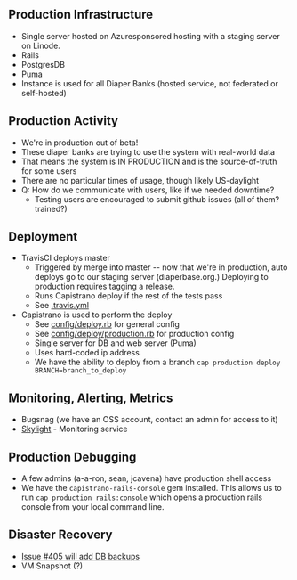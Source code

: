 ## Production Infrastructure

* Single server hosted on Azuresponsored hosting with a staging server on Linode.
* Rails
* PostgresDB
* Puma
* Instance is used for all Diaper Banks (hosted service, not federated or self-hosted)

## Production Activity

* We're in production out of beta!
* These diaper banks are trying to use the system with real-world data
* That means the system is IN PRODUCTION and is the source-of-truth for some users
* There are no particular times of usage, though likely US-daylight
* Q: How do we communicate with users, like if we needed downtime?
  * Testing users are encouraged to submit github issues (all of them? trained?)

## Deployment

* TravisCI deploys master
  * Triggered by merge into master -- now that we're in production, auto deploys go to our staging server (diaperbase.org.) Deploying to production requires tagging a release.
  * Runs Capistrano deploy if the rest of the tests pass
  * See [.travis.yml](https://github.com/rubyforgood/diaper/blob/master/.travis.yml)
* Capistrano is used to perform the deploy
  * See [config/deploy.rb](https://github.com/rubyforgood/diaper/blob/master/config/deploy.rb) for general config
  * See [config/deploy/production.rb](https://github.com/rubyforgood/diaper/blob/master/config/deploy/production.rb) for production config
  * Single server for DB and web server (Puma)
  * Uses hard-coded ip address
  * We have the ability to deploy from a branch `cap production deploy BRANCH=branch_to_deploy`

## Monitoring, Alerting, Metrics

* Bugsnag (we have an OSS account, contact an admin for access to it)
* [Skylight](https://oss.skylight.io/app/applications/LrXHcxDK7Be9/recent/6h/endpoints) - Monitoring service

## Production Debugging

* A few admins (a-a-ron, sean, jcavena) have production shell access
* We have the `capistrano-rails-console` gem installed. This allows us to run `cap production rails:console` which opens a production rails console from your local command line.

## Disaster Recovery

* [Issue #405 will add DB backups](https://github.com/rubyforgood/diaper/issues/405)
* VM Snapshot (?)
